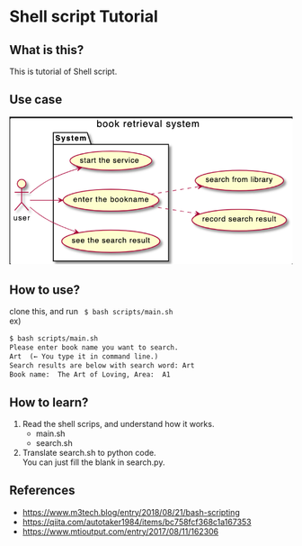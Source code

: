 # Shell script Tutorial

## What is this?
This is tutorial of Shell script.

## Use case
![UseCaseFigure](lib/usecase.png)

## How to use?
clone this, and run ``` $ bash scripts/main.sh```  
ex)  
  ```
  $ bash scripts/main.sh
  Please enter book name you want to search.
  Art  (← You type it in command line.)
  Search results are below with search word: Art
  Book name:  The Art of Loving, Area:  A1
  ```

## How to learn?
1. Read the shell scrips, and understand how it works. 
    - main.sh
    - search.sh
2. Translate search.sh to python code.  
   You can just fill the blank in search.py.


## References
- https://www.m3tech.blog/entry/2018/08/21/bash-scripting  
- https://qiita.com/autotaker1984/items/bc758fcf368c1a167353  
- https://www.mtioutput.com/entry/2017/08/11/162306 